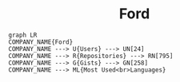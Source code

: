 <h1 align="center">Ford</h1>

```mermaid
graph LR
COMPANY_NAME{Ford}
COMPANY_NAME ---> U{Users} ---> UN[24]
COMPANY_NAME ---> R{Repositories} ---> RN[795]
COMPANY_NAME ---> G{Gists} ---> GN[258]
COMPANY_NAME ---> ML{Most Used<br>Languages}
```
